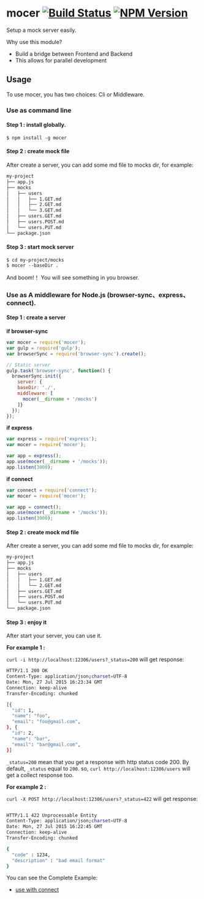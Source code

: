 # mocer [![Build Status](https://travis-ci.org/forsigner/mocer.svg?branch=master)](https://travis-ci.org/forsigner/mocer) [![NPM Version](http://img.shields.io/npm/v/mocer.svg?style=flat)](https://www.npmjs.org/package/mocer)

Setup a mock server easily.

Why use this module?
- Build a bridge between Frontend and Backend
- This allows for parallel development

## Usage

To use mocer, you has two choices: Cli or Middleware.

### Use as command line

#### Step 1 : install globally.

```
$ npm install -g mocer
```

#### Step 2 : create mock file
After create a server, you can add some md file to mocks dir, for example:

```bash
my-project
├── app.js
├── mocks
│   ├── users
│   │   ├── 1.GET.md
│   │   ├── 2.GET.md
│   │   └── 3.GET.md
│   ├── users.GET.md
│   ├── users.POST.md
│   └── users.PUT.md
└── package.json
```

#### Step 3 : start mock server

```
$ cd my-project/mocks
$ mocer --baseDir .
```

And boom!！ You will see something in you browser.


###  Use as A middleware for Node.js (browser-sync、express、 connect).

#### Step 1 : create a server
**if browser-sync**

```javascript
var mocer = require('mocer');
var gulp = require('gulp');
var browserSync = require('browser-sync').create();

// Static server
gulp.task('browser-sync', function() {
  browserSync.init({
    server: {
    baseDir: './',
    middleware: [
      mocer(__dirname + '/mocks')
    ]}
  });
});
```

**if express**

```javascript
var express = require('express');
var mocer = require('mocer');

var app = express();
app.use(mocer(__dirname + '/mocks'));
app.listen(3000);
```

**if connect**

```javascript
var connect = require('connect');
var mocer = require('mocer');

var app = connect();
app.use(mocer(__dirname + '/mocks'));
app.listen(3000);
```

#### Step 2 : create mock md file
After create a server, you can add some md file to mocks dir, for example:

```bash
my-project
├── app.js
├── mocks
│   ├── users
│   │   ├── 1.GET.md
│   │   └── 2.GET.md
│   ├── users.GET.md
│   ├── users.POST.md
│   └── users.PUT.md
└── package.json
```

#### Step 3 : enjoy it
After start your server, you can use it.

**For example 1 :**

`curl -i http://localhost:12306/users?_status=200` will get response:

```bash
HTTP/1.1 200 OK
Content-Type: application/json;charset=UTF-8
Date: Mon, 27 Jul 2015 16:23:34 GMT
Connection: keep-alive
Transfer-Encoding: chunked

[{
  "id": 1,
  "name": "foo",
  "email": "foo@gmail.com",
}, {
  "id": 2,
  "name": "bar",
  "email": "bar@gmail.com",
}]
```

`_status=200` mean that you get a response with http status code 200. By default, `_status` equal to `200`. so, `curl http://localhost:12306/users` will get a collect response too.

**For example 2 :**

`curl -X POST http://localhost:12306/users?_status=422` will get response:

```bash

HTTP/1.1 422 Unprocessable Entity
Content-Type: application/json;charset=UTF-8
Date: Mon, 27 Jul 2015 16:22:45 GMT
Connection: keep-alive
Transfer-Encoding: chunked

{
  "code" : 1234,
  "description" : "bad email format"
}
```

You can see the Complete Example:
- [use with connect](https://github.com/forsigner/mocer-with-connect)
